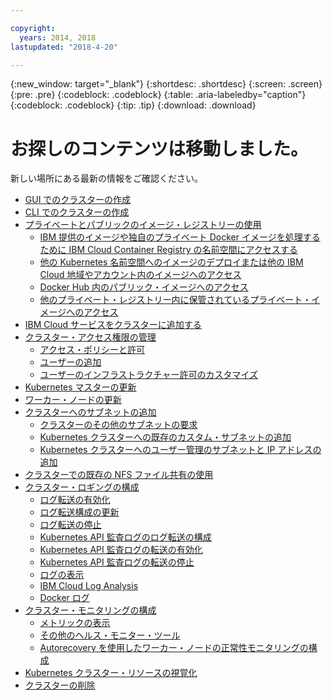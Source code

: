 ```yaml
---

copyright:
  years: 2014, 2018
lastupdated: "2018-4-20"

---
```


{:new_window: target="_blank"}
{:shortdesc: .shortdesc}
{:screen: .screen}
{:pre: .pre}
{:codeblock: .codeblock}
{:table: .aria-labeledby="caption"}
{:codeblock: .codeblock}
{:tip: .tip}
{:download: .download}


# お探しのコンテンツは移動しました。

新しい場所にある最新の情報をご確認ください。
- [GUI でのクラスターの作成](cs_clusters.html#clusters_ui)
- [CLI でのクラスターの作成](cs_clusters.html#clusters_cli)
- [プライベートとパブリックのイメージ・レジストリーの使用](cs_images.html#images)
    - [IBM 提供のイメージや独自のプライベート Docker イメージを処理するために IBM Cloud Container Registry の名前空間にアクセスする](cs_images.html#namespace)
    - [他の Kubernetes 名前空間へのイメージのデプロイまたは他の IBM Cloud 地域やアカウント内のイメージへのアクセス](cs_images.html#other)
    - [Docker Hub 内のパブリック・イメージへのアクセス](cs_images.html#dockerhub)
    - [他のプライベート・レジストリー内に保管されているプライベート・イメージへのアクセス](cs_images.html#private_images)
- [IBM Cloud サービスをクラスターに追加する](cs_integrations.html#adding_cluster)
- [クラスター・アクセス権限の管理](cs_users.html)
    - [アクセス・ポリシーと許可](cs_users.html#access_policies)
    - [ユーザーの追加](cs_users.html#add_users)
    - [ユーザーのインフラストラクチャー許可のカスタマイズ](cs_users.html#infra_access)
- [Kubernetes マスターの更新](cs_cluster_update.html#master)
- [ワーカー・ノードの更新](cs_cluster_update.html#worker_node)
- [クラスターへのサブネットの追加](cs_subnets.html#subnets)
    - [クラスターのその他のサブネットの要求](cs_subnets.html#request)
    - [Kubernetes クラスターへの既存のカスタム・サブネットの追加](cs_subnets.html#custom)
    - [Kubernetes クラスターへのユーザー管理のサブネットと IP アドレスの追加](cs_subnets.html#user_managed)
- [クラスターでの既存の NFS ファイル共有の使用](cs_storage.html#existing)
- [クラスター・ロギングの構成](cs_health.html#logging)
    - [ログ転送の有効化](cs_health.html#logging)
    - [ログ転送構成の更新](cs_health.html#logging)
    - [ログ転送の停止](cs_health.html#log_sources_delete)
    - [Kubernetes API 監査ログのログ転送の構成](cs_health.html#app_forward)
    - [Kubernetes API 監査ログの転送の有効化](cs_health.html#audit_enable)
    - [Kubernetes API 監査ログの転送の停止](cs_health.html#audit_delete)
    - [ログの表示](cs_health.html#view_logs)
    - [IBM Cloud Log Analysis](cs_health.html#view_logs_k8s)
    - [Docker ログ](cs_health.html#view_logs_docker)
- [クラスター・モニタリングの構成](cs_health.html#monitoring)
    - [メトリックの表示](cs_health.html#view_metrics)
    - [その他のヘルス・モニター・ツール](cs_health.html#health_tools)
    - [Autorecovery を使用したワーカー・ノードの正常性モニタリングの構成](cs_health.html#autorecovery)
- [Kubernetes クラスター・リソースの視覚化](cs_integrations.html#weavescope)
- [クラスターの削除](cs_clusters.html#remove)

